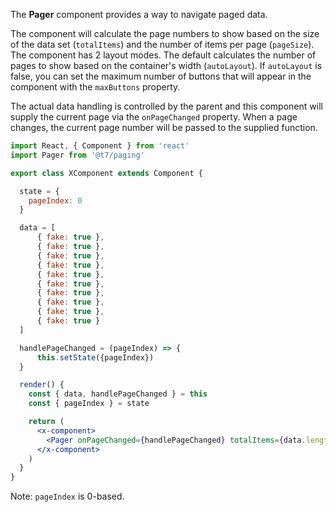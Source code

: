 The **Pager** component provides a way to navigate paged data.

The component will calculate the page numbers to show based on the size
of the data set (`totalItems`) and the number of items per page (`pageSize`). 
The component has 2 layout modes.  The default calculates the number of pages
to show based on the container's width (`autoLayout`).  If `autoLayout` is false,
you can set the maximum number of buttons that will appear in the component
with the `maxButtons` property.  

The actual data handling is controlled by the parent and this component will
supply the current page via the `onPageChanged` property.  When a page changes, 
the current page number will be passed to the supplied function.  

```jsx static
import React, { Component } from 'react'
import Pager from '@t7/paging'

export class XComponent extends Component { 

  state = {
    pageIndex: 0
  }

  data = [
      { fake: true },
      { fake: true },
      { fake: true },
      { fake: true },
      { fake: true },
      { fake: true },
      { fake: true },
      { fake: true },
      { fake: true },
      { fake: true }
  ]

  handlePageChanged = (pageIndex) => {
      this.setState({pageIndex})
  }

  render() {
    const { data, handlePageChanged } = this
    const { pageIndex } = state

    return (
      <x-component>
        <Pager onPageChanged={handlePageChanged} totalItems={data.length} pageIndex={pageIndex} pageSize={3} />
      </x-component>
    )
  }
}
```
Note: `pageIndex` is 0-based.